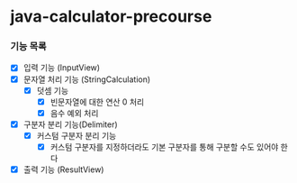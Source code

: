 # java-calculator-precourse

### 기능 목록

- [x] 입력 기능 (InputView)
- [x] 문자열 처리 기능 (StringCalculation)
    - [x] 덧셈 기능
        - [x] 빈문자열에 대한 연산 0 처리
        - [x] 음수 예외 처리
- [x] 구분자 분리 기능(Delimiter)
    - [x] 커스텀 구분자 분리 기능
        - [x] 커스텀 구분자를 지정하더라도 기본 구분자를 통해 구분할 수도 있어야 한다
- [x] 출력 기능 (ResultView)
